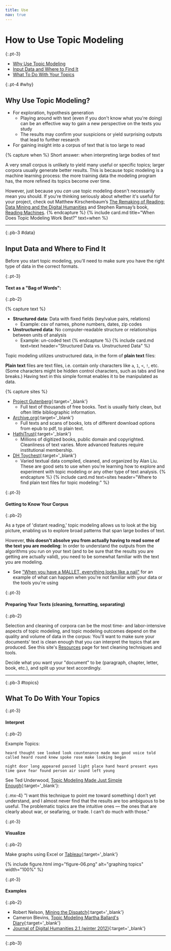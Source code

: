 ```yaml
---
title: Use
nav: true
--- 
```


# How to Use Topic Modeling

{:.pt-3}
- [Why Use Topic Modeling](#why)
- [Input Data and Where to Find It](#data)
- [What To Do With Your Topics](#topics)

{:.pt-4 #why}
## Why Use Topic Modeling?

- For exploration, hypothesis generation
    - Playing around with text (even if you don't know what you're doing) can be an effective way to gain a new perspective on the texts you study
    - The results may confirm your suspicions or yield surprising outputs that lead to further research
- For gaining insight into a corpus of text that is too large to read

{% capture when %}
Short answer: when interpreting large bodies of text

A very small corpus is unlikely to yield many useful or specific topics; larger corpora usually generate better results.  This is because topic modeling is a machine learning process: the more training data the modeling program has, the more refined its topics become over time. 

However, just because you *can* use topic modeling doesn't necessarily mean you should. If you're thinking seriously about whether it's useful for your project, check out Matthew Kirschenbaum’s [The Remaking of Reading: Data Mining and the Digital Humanities](https://www.csee.umbc.edu/~hillol/NGDM07/abstracts/talks/MKirschenbaum.pdf) and Stephen Ramsay’s book, [Reading Machines](https://www.press.uillinois.edu/books/catalog/75tms2pw9780252036415.html).
{% endcapture %}
{% include card.md title="When Does Topic Modeling Work Best?" text=when %}

---
{:.pb-3 #data}

## Input Data and Where to Find It

Before you start topic modeling, you'll need to make sure you have the right type of data in the correct formats.

{:.pt-3}
#### Text as a "Bag of Words":
{:.pb-2}

{% capture text %}
- **Structured data**: Data with fixed fields (key/value pairs, relations)
    - Example: csv of names, phone numbers, dates, zip codes
- **Unstructured data**: No computer-readable structure or relationships between units of analysis
    - Example: un-coded text
{% endcapture %}
{% include card.md text=text header="Structured Data vs. Unstructured Data" %}

Topic modeling utilizes unstructured data, in the form of **plain text** files:

**Plain text** files are text files, i.e. contain only characters like `a`, `1`, `<`, `!`, etc. 
(Some characters might be hidden control characters, such as tabs and line breaks.) 
Having text in this simple format enables it to be manipulated as data.

{% capture sites %}
- [Project Gutenberg](https://www.gutenberg.org/){:target='_blank'}
    - Full text of thousands of free books. Text is usually fairly clean, but often little bibliographic information.
- [Archive.org](https://archive.org/){:target='_blank'}
    - Full texts and scans of books, lots of different download options from epub to pdf, to plain text.
- [HathiTrust](https://www.hathitrust.org/){:target='_blank'}
    - Millions of digitized books, public domain and copyrighted. Cleanliness of text varies. More advanced features require institutional membership.
- [DH Toychest](http://dhresourcesforprojectbuilding.pbworks.com/w/page/69244469/Data%20Collections%20and%20Datasets){:target='_blank'}
    - Varied textual data compiled, cleaned, and organized by Alan Liu. These are good sets to use when you're learning how to explore and experiment with topic modeling or any other type of text analysis.
{% endcapture %}
{% include card.md text=sites header="Where to find plain text files for topic modeling:" %}

{:.pt-3}
#### Getting to Know Your Corpus
{:.pb-2}

As a type of 'distant reading,' topic modeling allows us to look at the big picture, enabling us to explore broad patterns that span large bodies of text.

However, **this doesn't absolve you from actually having to read some of the text you are modeling**:
In order to understand the outputs from the algorithms you run on your text (and to be sure that the results you are getting are actually valid), you need to be somewhat familiar with the text you are modeling.

- See ["When you have a MALLET, everything looks like a nail"](http://sappingattention.blogspot.com/2012/11/when-you-have-mallet-everything-looks.html) for an example of what can happen when you're not familiar with your data or the tools you're using

{:.pt-3}
#### Preparing Your Texts (cleaning, formatting, separating)
{:.pb-2}

Selection and cleaning of corpora can be the most time- and labor-intensive aspects of topic modeling, and topic modeling outcomes depend on the quality and volume of data in the corpus: 
You'll want to make sure your documents' text is clean enough that you can interpret the topics that are produced. See this site's [Resources](/resources) page for text cleaning techniques and tools.

Decide what you want your "document" to be (paragraph, chapter, letter, book, etc.), and split up your text accordingly.

---
{:.pb-3 #topics}

## What To Do With Your Topics

{:.pt-3}
#### Interpret
{:.pb-2}

Example Topics: 

`heard thought see looked look countenance made man good voice told called heard round knew spoke rose make looking began`

`night door long appeared passed light place hand heard present eyes time gave fear found person air sound left young`

See Ted Underwood, [Topic Modeling Made Just Simple Enough](https://tedunderwood.com/2012/04/07/topic-modeling-made-just-simple-enough/){:target='_blank'}:

{:.mx-4}
"I want this technique to point me toward something I don’t yet understand, and I almost never find that the results are too ambiguous to be useful. The problematic topics are the intuitive ones — the ones that are clearly about war, or seafaring, or trade. I can’t do much with those."

{:.pt-3}
#### Visualize
{:.pb-2}

Make graphs using Excel or [Tableau](https://www.tableau.com/){:target='_blank'}

{% include figure.html img="figure-06.png" alt="graphing topics" width="100%" %}

{:.pt-3}
#### Examples
{:.pb-2}

- Robert Nelson, [Mining the Dispatch](http://dsl.richmond.edu/dispatch/pages/intro){:target='_blank'}
- Cameron Blevins, [Topic Modeling Martha Ballard's Diary](http://www.cameronblevins.org/posts/topic-modeling-martha-ballards-diary/){:target='_blank'}
- [Journal of Digital Humanities 2.1 (winter 2012)](http://journalofdigitalhumanities.org/2-1/){:target='_blank'}

---
{:.pb-3}